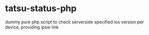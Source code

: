 # tatsu-status-php
dummy pure php script to check serverside specified ios version per device, providing ipsw link
